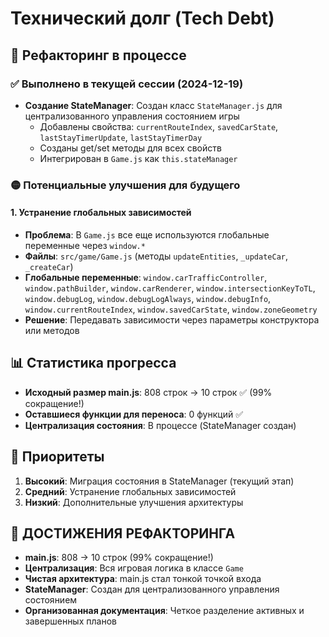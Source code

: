 # Технический долг (Tech Debt)

## 🔄 Рефакторинг в процессе

### ✅ Выполнено в текущей сессии (2024-12-19)
- **Создание StateManager**: Создан класс `StateManager.js` для централизованного управления состоянием игры
  - Добавлены свойства: `currentRouteIndex`, `savedCarState`, `lastStayTimerUpdate`, `lastStayTimerDay`
  - Созданы get/set методы для всех свойств
  - Интегрирован в `Game.js` как `this.stateManager`


### 🟡 Потенциальные улучшения для будущего

#### 1. Устранение глобальных зависимостей
- **Проблема**: В `Game.js` все еще используются глобальные переменные через `window.*`
- **Файлы**: `src/game/Game.js` (методы `updateEntities`, `_updateCar`, `_createCar`)
- **Глобальные переменные**: `window.carTrafficController`, `window.pathBuilder`, `window.carRenderer`, `window.intersectionKeyToTL`, `window.debugLog`, `window.debugLogAlways`, `window.debugInfo`, `window.currentRouteIndex`, `window.savedCarState`, `window.zoneGeometry`
- **Решение**: Передавать зависимости через параметры конструктора или методов

## 📊 Статистика прогресса
- **Исходный размер main.js**: 808 строк → 10 строк ✅ (99% сокращение!)
- **Оставшиеся функции для переноса**: 0 функций ✅
- **Централизация состояния**: В процессе (StateManager создан)

## 🎯 Приоритеты
1. **Высокий**: Миграция состояния в StateManager (текущий этап)
2. **Средний**: Устранение глобальных зависимостей
3. **Низкий**: Дополнительные улучшения архитектуры

## 🎉 ДОСТИЖЕНИЯ РЕФАКТОРИНГА
- **main.js**: 808 → 10 строк (99% сокращение!)
- **Централизация**: Вся игровая логика в классе `Game`
- **Чистая архитектура**: main.js стал тонкой точкой входа
- **StateManager**: Создан для централизованного управления состоянием
- **Организованная документация**: Четкое разделение активных и завершенных планов
